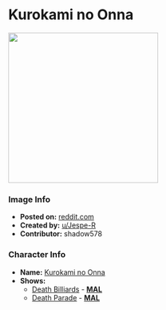 # Kurokami no Onna

<img src="https://raw.githubusercontent.com/shadow578/Project-Padoru/master/Padoru/U_Jespe-R/death-parade-kurokami-no-onna.png" height="300">

### Image Info
* **Posted on:**     [reddit.com](https://www.reddit.com/r/Padoru/comments/fzbnui/daily_padoru_102_kurokami_no_onna_death_parade/)
* **Created by:**    [u/Jespe-R](https://github.com/shadow578/Project-Padoru/blob/master/table-of-contents/creators/uJespeR.md)
* **Contributor:**   shadow578

### Character Info
* **Name:**   [Kurokami no Onna](https://myanimelist.net/character/82037)
* **Shows:**
  * [Death Billiards](https://github.com/shadow578/Project-Padoru/blob/master/table-of-contents/shows/DeathBilliards.md) - [__MAL__](https://myanimelist.net/anime/14353/Death_Billiards)
  * [Death Parade](https://github.com/shadow578/Project-Padoru/blob/master/table-of-contents/shows/DeathParade.md) - [__MAL__](https://myanimelist.net/anime/28223/Death_Parade)


